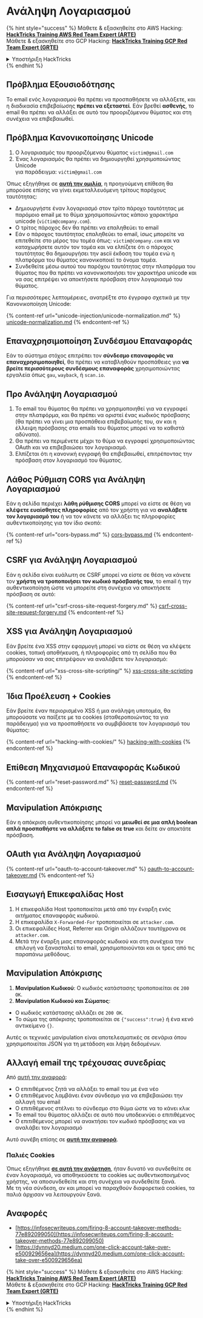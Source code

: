 # Ανάληψη Λογαριασμού

{% hint style="success" %}
Μάθετε & εξασκηθείτε στο AWS Hacking:<img src="/.gitbook/assets/arte.png" alt="" data-size="line">[**HackTricks Training AWS Red Team Expert (ARTE)**](https://training.hacktricks.xyz/courses/arte)<img src="/.gitbook/assets/arte.png" alt="" data-size="line">\
Μάθετε & εξασκηθείτε στο GCP Hacking: <img src="/.gitbook/assets/grte.png" alt="" data-size="line">[**HackTricks Training GCP Red Team Expert (GRTE)**<img src="/.gitbook/assets/grte.png" alt="" data-size="line">](https://training.hacktricks.xyz/courses/grte)

<details>

<summary>Υποστήριξη HackTricks</summary>

* Ελέγξτε τα [**σχέδια συνδρομής**](https://github.com/sponsors/carlospolop)!
* **Εγγραφείτε στην** 💬 [**ομάδα Discord**](https://discord.gg/hRep4RUj7f) ή στην [**ομάδα telegram**](https://t.me/peass) ή **ακολουθήστε** μας στο **Twitter** 🐦 [**@hacktricks\_live**](https://twitter.com/hacktricks\_live)**.**
* **Μοιραστείτε κόλπα hacking υποβάλλοντας PRs στα** [**HackTricks**](https://github.com/carlospolop/hacktricks) και [**HackTricks Cloud**](https://github.com/carlospolop/hacktricks-cloud) github repos.

</details>
{% endhint %}

## **Πρόβλημα Εξουσιοδότησης**

Το email ενός λογαριασμού θα πρέπει να προσπαθήσετε να αλλάξετε, και η διαδικασία επιβεβαίωσης **πρέπει να εξεταστεί**. Εάν βρεθεί **ασθενής**, το email θα πρέπει να αλλάξει σε αυτό του προοριζόμενου θύματος και στη συνέχεια να επιβεβαιωθεί.

## **Πρόβλημα Κανονικοποίησης Unicode**

1. Ο λογαριασμός του προοριζόμενου θύματος `victim@gmail.com`
2. Ένας λογαριασμός θα πρέπει να δημιουργηθεί χρησιμοποιώντας Unicode\
για παράδειγμα: `vićtim@gmail.com`

Όπως εξηγήθηκε σε [**αυτή την ομιλία**](https://www.youtube.com/watch?v=CiIyaZ3x49c), η προηγούμενη επίθεση θα μπορούσε επίσης να γίνει εκμεταλλευόμενη τρίτους παρόχους ταυτότητας:

* Δημιουργήστε έναν λογαριασμό στον τρίτο πάροχο ταυτότητας με παρόμοιο email με το θύμα χρησιμοποιώντας κάποιο χαρακτήρα unicode (`vićtim@company.com`).
* Ο τρίτος πάροχος δεν θα πρέπει να επαληθεύει το email
* Εάν ο πάροχος ταυτότητας επαληθεύει το email, ίσως μπορείτε να επιτεθείτε στο μέρος του τομέα όπως: `victim@ćompany.com` και να καταχωρήσετε αυτόν τον τομέα και να ελπίζετε ότι ο πάροχος ταυτότητας θα δημιουργήσει την ascii έκδοση του τομέα ενώ η πλατφόρμα του θύματος κανονικοποιεί το όνομα τομέα.
* Συνδεθείτε μέσω αυτού του παρόχου ταυτότητας στην πλατφόρμα του θύματος που θα πρέπει να κανονικοποιήσει τον χαρακτήρα unicode και να σας επιτρέψει να αποκτήσετε πρόσβαση στον λογαριασμό του θύματος.

Για περισσότερες λεπτομέρειες, ανατρέξτε στο έγγραφο σχετικά με την Κανονικοποίηση Unicode:

{% content-ref url="unicode-injection/unicode-normalization.md" %}
[unicode-normalization.md](unicode-injection/unicode-normalization.md)
{% endcontent-ref %}

## **Επαναχρησιμοποίηση Συνδέσμου Επαναφοράς**

Εάν το σύστημα στόχος επιτρέπει τον **σύνδεσμο επαναφοράς να επαναχρησιμοποιηθεί**, θα πρέπει να καταβληθούν προσπάθειες για **να βρείτε περισσότερους συνδέσμους επαναφοράς** χρησιμοποιώντας εργαλεία όπως `gau`, `wayback`, ή `scan.io`.

## **Προ Ανάληψη Λογαριασμού**

1. Το email του θύματος θα πρέπει να χρησιμοποιηθεί για να εγγραφεί στην πλατφόρμα, και θα πρέπει να οριστεί ένας κωδικός πρόσβασης (θα πρέπει να γίνει μια προσπάθεια επιβεβαίωσής του, αν και η έλλειψη πρόσβασης στα emails του θύματος μπορεί να το καθιστά αδύνατο).
2. Θα πρέπει να περιμένετε μέχρι το θύμα να εγγραφεί χρησιμοποιώντας OAuth και να επιβεβαιώσει τον λογαριασμό.
3. Ελπίζεται ότι η κανονική εγγραφή θα επιβεβαιωθεί, επιτρέποντας την πρόσβαση στον λογαριασμό του θύματος.

## **Λάθος Ρύθμιση CORS για Ανάληψη Λογαριασμού**

Εάν η σελίδα περιέχει **λάθη ρύθμισης CORS** μπορεί να είστε σε θέση να **κλέψετε ευαίσθητες πληροφορίες** από τον χρήστη για να **αναλάβετε τον λογαριασμό του** ή να τον κάνετε να αλλάξει τις πληροφορίες αυθεντικοποίησης για τον ίδιο σκοπό:

{% content-ref url="cors-bypass.md" %}
[cors-bypass.md](cors-bypass.md)
{% endcontent-ref %}

## **CSRF για Ανάληψη Λογαριασμού**

Εάν η σελίδα είναι ευάλωτη σε CSRF μπορεί να είστε σε θέση να κάνετε τον **χρήστη να τροποποιήσει τον κωδικό πρόσβασής του**, το email ή την αυθεντικοποίηση ώστε να μπορείτε στη συνέχεια να αποκτήσετε πρόσβαση σε αυτό:

{% content-ref url="csrf-cross-site-request-forgery.md" %}
[csrf-cross-site-request-forgery.md](csrf-cross-site-request-forgery.md)
{% endcontent-ref %}

## **XSS για Ανάληψη Λογαριασμού**

Εάν βρείτε ένα XSS στην εφαρμογή μπορεί να είστε σε θέση να κλέψετε cookies, τοπική αποθήκευση, ή πληροφορίες από τη σελίδα που θα μπορούσαν να σας επιτρέψουν να αναλάβετε τον λογαριασμό:

{% content-ref url="xss-cross-site-scripting/" %}
[xss-cross-site-scripting](xss-cross-site-scripting/)
{% endcontent-ref %}

## **Ίδια Προέλευση + Cookies**

Εάν βρείτε έναν περιορισμένο XSS ή μια ανάληψη υποτομέα, θα μπορούσατε να παίξετε με τα cookies (σταθεροποιώντας τα για παράδειγμα) για να προσπαθήσετε να συμβιβάσετε τον λογαριασμό του θύματος:

{% content-ref url="hacking-with-cookies/" %}
[hacking-with-cookies](hacking-with-cookies/)
{% endcontent-ref %}

## **Επίθεση Μηχανισμού Επαναφοράς Κωδικού**

{% content-ref url="reset-password.md" %}
[reset-password.md](reset-password.md)
{% endcontent-ref %}

## **Μανipulation Απόκρισης**

Εάν η απόκριση αυθεντικοποίησης μπορεί να **μειωθεί σε μια απλή boolean απλά προσπαθήστε να αλλάξετε το false σε true** και δείτε αν αποκτάτε πρόσβαση.

## OAuth για Ανάληψη Λογαριασμού

{% content-ref url="oauth-to-account-takeover.md" %}
[oauth-to-account-takeover.md](oauth-to-account-takeover.md)
{% endcontent-ref %}

## Εισαγωγή Επικεφαλίδας Host

1. Η επικεφαλίδα Host τροποποιείται μετά από την έναρξη ενός αιτήματος επαναφοράς κωδικού.
2. Η επικεφαλίδα `X-Forwarded-For` τροποποιείται σε `attacker.com`.
3. Οι επικεφαλίδες Host, Referrer και Origin αλλάζουν ταυτόχρονα σε `attacker.com`.
4. Μετά την έναρξη μιας επαναφοράς κωδικού και στη συνέχεια την επιλογή να ξανασταλεί το email, χρησιμοποιούνται και οι τρεις από τις παραπάνω μεθόδους.

## Μανipulation Απόκρισης

1. **Μανipulation Κωδικού**: Ο κωδικός κατάστασης τροποποιείται σε `200 OK`.
2. **Μανipulation Κωδικού και Σώματος**:
* Ο κωδικός κατάστασης αλλάζει σε `200 OK`.
* Το σώμα της απόκρισης τροποποιείται σε `{"success":true}` ή ένα κενό αντικείμενο `{}`.

Αυτές οι τεχνικές μανipulation είναι αποτελεσματικές σε σενάρια όπου χρησιμοποιείται JSON για τη μετάδοση και λήψη δεδομένων.

## Αλλαγή email της τρέχουσας συνεδρίας

Από [αυτή την αναφορά](https://dynnyd20.medium.com/one-click-account-take-over-e500929656ea):

* Ο επιτιθέμενος ζητά να αλλάξει το email του με ένα νέο
* Ο επιτιθέμενος λαμβάνει έναν σύνδεσμο για να επιβεβαιώσει την αλλαγή του email
* Ο επιτιθέμενος στέλνει το σύνδεσμο στο θύμα ώστε να το κάνει κλικ
* Το email του θύματος αλλάζει σε αυτό που υποδεικνύει ο επιτιθέμενος
* Ο επιτιθέμενος μπορεί να ανακτήσει τον κωδικό πρόσβασης και να αναλάβει τον λογαριασμό

Αυτό συνέβη επίσης σε [**αυτή την αναφορά**](https://dynnyd20.medium.com/one-click-account-take-over-e500929656ea).

### Παλιές Cookies

Όπως εξηγήθηκε [**σε αυτή την ανάρτηση**](https://medium.com/@niraj1mahajan/uncovering-the-hidden-vulnerability-how-i-found-an-authentication-bypass-on-shopifys-exchange-cc2729ea31a9), ήταν δυνατό να συνδεθείτε σε έναν λογαριασμό, να αποθηκεύσετε τα cookies ως αυθεντικοποιημένος χρήστης, να αποσυνδεθείτε και στη συνέχεια να συνδεθείτε ξανά.\
Με τη νέα σύνδεση, αν και μπορεί να παραχθούν διαφορετικά cookies, τα παλιά άρχισαν να λειτουργούν ξανά.

## Αναφορές

* [https://infosecwriteups.com/firing-8-account-takeover-methods-77e892099050](https://infosecwriteups.com/firing-8-account-takeover-methods-77e892099050)
* [https://dynnyd20.medium.com/one-click-account-take-over-e500929656ea](https://dynnyd20.medium.com/one-click-account-take-over-e500929656ea)

{% hint style="success" %}
Μάθετε & εξασκηθείτε στο AWS Hacking:<img src="/.gitbook/assets/arte.png" alt="" data-size="line">[**HackTricks Training AWS Red Team Expert (ARTE)**](https://training.hacktricks.xyz/courses/arte)<img src="/.gitbook/assets/arte.png" alt="" data-size="line">\
Μάθετε & εξασκηθείτε στο GCP Hacking: <img src="/.gitbook/assets/grte.png" alt="" data-size="line">[**HackTricks Training GCP Red Team Expert (GRTE)**<img src="/.gitbook/assets/grte.png" alt="" data-size="line">](https://training.hacktricks.xyz/courses/grte)

<details>

<summary>Υποστήριξη HackTricks</summary>

* Ελέγξτε τα [**σχέδια συνδρομής**](https://github.com/sponsors/carlospolop)!
* **Εγγραφείτε στην** 💬 [**ομάδα Discord**](https://discord.gg/hRep4RUj7f) ή στην [**ομάδα telegram**](https://t.me/peass) ή **ακολουθήστε** μας στο **Twitter** 🐦 [**@hacktricks\_live**](https://twitter.com/hacktricks\_live)**.**
* **Μοιραστείτε κόλπα hacking υποβάλλοντας PRs στα** [**HackTricks**](https://github.com/carlospolop/hacktricks) και [**HackTricks Cloud**](https://github.com/carlospolop/hacktricks-cloud) github repos.

</details>
{% endhint %}

